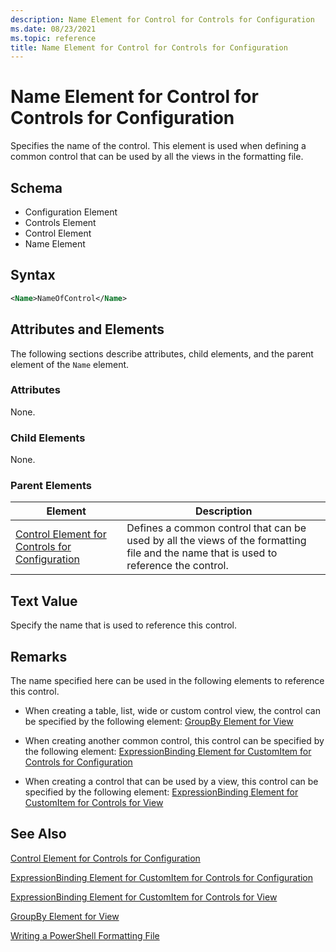 ```yaml
---
description: Name Element for Control for Controls for Configuration
ms.date: 08/23/2021
ms.topic: reference
title: Name Element for Control for Controls for Configuration
---
```

# Name Element for Control for Controls for Configuration

Specifies the name of the control. This element is used when defining a common control that can be
used by all the views in the formatting file.

## Schema

- Configuration Element
- Controls Element
- Control Element
- Name Element

## Syntax

```xml
<Name>NameOfControl</Name>
```

## Attributes and Elements

The following sections describe attributes, child elements, and the parent element of the `Name`
element.

### Attributes

None.

### Child Elements

None.

### Parent Elements

|Element|Description|
|-------------|-----------------|
|[Control Element for Controls for Configuration](./control-element-for-controls-for-configuration-format.md)|Defines a common control that can be used by all the views of the formatting file and the name that is used to reference the control.|

## Text Value

Specify the name that is used to reference this control.

## Remarks

The name specified here can be used in the following elements to reference this control.

- When creating a table, list, wide or custom control view, the control can be specified by the
  following element: [GroupBy Element for View](./groupby-element-for-view-format.md)

- When creating another common control, this control can be specified by the following element: [ExpressionBinding Element for CustomItem for Controls for Configuration](./expressionbinding-element-for-customitem-for-controls-for-configuration-format.md)

- When creating a control that can be used by a view, this control can be specified by the following
  element: [ExpressionBinding Element for CustomItem for Controls for View](./expressionbinding-element-for-customitem-for-controls-for-view-format.md)

## See Also

[Control Element for Controls for Configuration](./control-element-for-controls-for-configuration-format.md)

[ExpressionBinding Element for CustomItem for Controls for Configuration](./expressionbinding-element-for-customitem-for-controls-for-configuration-format.md)

[ExpressionBinding Element for CustomItem for Controls for View](./expressionbinding-element-for-customitem-for-controls-for-view-format.md)

[GroupBy Element for View](./groupby-element-for-view-format.md)

[Writing a PowerShell Formatting File](./writing-a-powershell-formatting-file.md)
